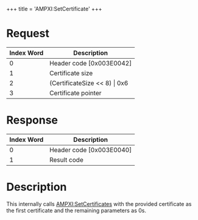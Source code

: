 +++
title = 'AMPXI:SetCertificate'
+++

# Request

| Index Word | Description                     |
|------------|---------------------------------|
| 0          | Header code \[0x003E0042\]      |
| 1          | Certificate size                |
| 2          | (CertificateSize \<\< 8) \| 0x6 |
| 3          | Certificate pointer             |

# Response

| Index Word | Description                |
|------------|----------------------------|
| 0          | Header code \[0x003E0040\] |
| 1          | Result code                |

# Description

This internally calls
[AMPXI:SetCertificates](AMPXI:SetCertificates "wikilink") with the
provided certificate as the first certificate and the remaining
parameters as 0s.